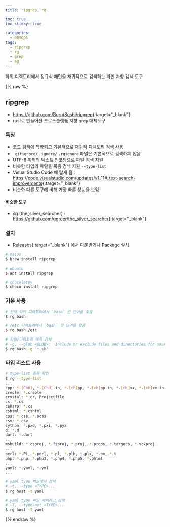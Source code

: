 ```yaml
---
title: ripgrep, rg

toc: true
toc_sticky: true

categories:
  - devops
tags:
  - ripgrep
  - rg
  - grep
  - ag
---
```

 
하위 디렉토리에서 정규식 패턴을 재귀적으로 검색하는 라인 지향 검색 도구

{% raw %}

## ripgrep
- <https://github.com/BurntSushi/ripgrep>{:target="_blank"}
- rust로 만들어진 크로스플랫폼 지향 `grep` 대체도구

### 특징 
- 코드 검색에 특화되고 기본적으로 재귀적 디렉토리 검색 사용
- `.gitignore/` `.ignore/` `.rgignore` 파일은 기본적으로 검색하지 않음
- UTF-8 이외의 텍스트 인코딩으로 파일 검색 지원
- 비슷한 타입의 파일을 묶음 검색 지원 `--type-list`
- Visual Studio Code 에 탑재 됨 : <https://code.visualstudio.com/updates/v1_11#_text-search-improvements>{:target="_blank"}
- 비슷한 다른 도구에 비해 가장 빠른 성능을 보임 

#### 비슷한 도구 
- sg (the_silver_searcher) : <https://github.com/ggreer/the_silver_searcher>{:target="_blank"}

### 설치 
- [Releases](https://github.com/BurntSushi/ripgrep/releases){:target="_blank"} 에서 다운받거나 Package 설치 

```sh
# masos
$ brew install ripgrep

# ubuntu
$ apt install ripgrep

# chocolatey
$ choco install ripgrep
```

### 기본 사용 

```sh
# 현재 하위 디렉토리에서 `bash` 란 단어를 찾음 
$ rg bash  

# /etc 디렉토리에서 `bash` 란 단어를 찾음 
$ rg bash /etc

# 파일/디렉토리 매치 검색
# -g, --glob <GLOB>:  Include or exclude files and directories for searching that match the given glob
$ rg bash -g '*.sh'
```

### 타입 리스트 사용 

```sh
# type-list 종류 확인
$ rg --type-list
...
cpp: *.[ChH], *.[ChH].in, *.[ch]pp, *.[ch]pp.in, *.[ch]xx, *.[ch]xx.in, *.cc, *.cc.in, *.hh, *.hh.in, *.inl
creole: *.creole
crystal: *.cr, Projectfile
cs: *.cs
csharp: *.cs
cshtml: *.cshtml
css: *.css, *.scss
csv: *.csv
cython: *.pxd, *.pxi, *.pyx
d: *.d
dart: *.dart
...
msbuild: *.csproj, *.fsproj, *.proj, *.props, *.targets, *.vcxproj
...
perl: *.PL, *.perl, *.pl, *.plh, *.plx, *.pm, *.t
php: *.php, *.php3, *.php4, *.php5, *.phtml
...
yaml: *.yaml, *.yml
...
```

```sh
# yaml type 파일에서 검색 
# -t, --type <TYPE>...
$ rg host -t yaml

# yaml type 파일 제외하고 검색 
# -T, --type-not <TYPE>...
$ rg host -T yaml
```


{% endraw %}
